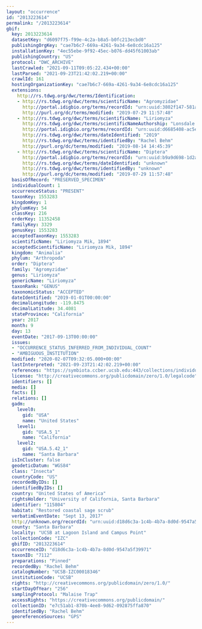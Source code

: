 ```yaml
---
layout: "occurrence"
id: "2013223614"
permalink: "/2013223614"
gbif:
  key: 2013223614
  datasetKey: "d6097f75-f99e-4c2a-b8a5-b0fc213ecbd0"
  publishingOrgKey: "cae7b6c7-669a-4261-9a34-6e8cdc16a125"
  installationKey: "4ec55ebe-9f92-45ec-b076-dd45f61003ab"
  publishingCountry: "US"
  protocol: "DWC_ARCHIVE"
  lastCrawled: "2021-09-11T09:05:22.434+00:00"
  lastParsed: "2021-09-23T21:42:02.219+00:00"
  crawlId: 161
  hostingOrganizationKey: "cae7b6c7-669a-4261-9a34-6e8cdc16a125"
  extensions:
    http://rs.tdwg.org/dwc/terms/Identification:
    - http://rs.tdwg.org/dwc/terms/scientificName: "Agromyzidae"
      http://portal.idigbio.org/terms/recordId: "urn:uuid:3802f147-581a-4433-a441-eff2a47fba5c"
      http://purl.org/dc/terms/modified: "2019-07-29 11:57:48"
    - http://rs.tdwg.org/dwc/terms/scientificName: "Liriomyza"
      http://rs.tdwg.org/dwc/terms/scientificNameAuthorship: "Lonsdale (2017)"
      http://portal.idigbio.org/terms/recordId: "urn:uuid:d6685408-ac5e-4cf7-88df-89f8f195cd0e"
      http://rs.tdwg.org/dwc/terms/dateIdentified: "2019"
      http://rs.tdwg.org/dwc/terms/identifiedBy: "Rachel Behm"
      http://purl.org/dc/terms/modified: "2019-08-14 14:45:39"
    - http://rs.tdwg.org/dwc/terms/scientificName: "Diptera"
      http://portal.idigbio.org/terms/recordId: "urn:uuid:b9a9d698-1d2a-41ee-8bce-c211daddfe4a"
      http://rs.tdwg.org/dwc/terms/dateIdentified: "unknown"
      http://rs.tdwg.org/dwc/terms/identifiedBy: "unknown"
      http://purl.org/dc/terms/modified: "2019-07-29 11:57:48"
  basisOfRecord: "PRESERVED_SPECIMEN"
  individualCount: 1
  occurrenceStatus: "PRESENT"
  taxonKey: 1553283
  kingdomKey: 1
  phylumKey: 54
  classKey: 216
  orderKey: 11352458
  familyKey: 3329
  genusKey: 1553283
  acceptedTaxonKey: 1553283
  scientificName: "Liriomyza Mik, 1894"
  acceptedScientificName: "Liriomyza Mik, 1894"
  kingdom: "Animalia"
  phylum: "Arthropoda"
  order: "Diptera"
  family: "Agromyzidae"
  genus: "Liriomyza"
  genericName: "Liriomyza"
  taxonRank: "GENUS"
  taxonomicStatus: "ACCEPTED"
  dateIdentified: "2019-01-01T00:00:00"
  decimalLongitude: -119.8475
  decimalLatitude: 34.4081
  stateProvince: "California"
  year: 2017
  month: 9
  day: 13
  eventDate: "2017-09-13T00:00:00"
  issues:
  - "OCCURRENCE_STATUS_INFERRED_FROM_INDIVIDUAL_COUNT"
  - "AMBIGUOUS_INSTITUTION"
  modified: "2020-02-07T09:32:05.000+00:00"
  lastInterpreted: "2021-09-23T21:42:02.219+00:00"
  references: "https://symbiota.ccber.ucsb.edu:443/collections/individual/index.php?occid=115804"
  license: "http://creativecommons.org/publicdomain/zero/1.0/legalcode"
  identifiers: []
  media: []
  facts: []
  relations: []
  gadm:
    level0:
      gid: "USA"
      name: "United States"
    level1:
      gid: "USA.5_1"
      name: "California"
    level2:
      gid: "USA.5.42_1"
      name: "Santa Barbara"
  isInCluster: false
  geodeticDatum: "WGS84"
  class: "Insecta"
  countryCode: "US"
  recordedByIDs: []
  identifiedByIDs: []
  country: "United States of America"
  rightsHolder: "University of California, Santa Barbara"
  identifier: "115804"
  habitat: "Restored coastal sage scrub"
  verbatimEventDate: "Sept 13, 2017"
  http://unknown.org/recordId: "urn:uuid:d18d6c3a-1c4b-4b7a-8d0d-9547a5f39971"
  county: "Santa Barbara"
  locality: "UCSB at Lagoon Island and Campus Point"
  collectionCode: "IZC"
  gbifID: "2013223614"
  occurrenceID: "d18d6c3a-1c4b-4b7a-8d0d-9547a5f39971"
  taxonID: "7112"
  preparations: "Pinned"
  recordedBy: "Rachel Behm"
  catalogNumber: "UCSB-IZC00018346"
  institutionCode: "UCSB"
  rights: "http://creativecommons.org/publicdomain/zero/1.0/"
  startDayOfYear: "256"
  samplingProtocol: "Malaise Trap"
  accessRights: "https://creativecommons.org/publicdomain/"
  collectionID: "e7c51ab1-870b-4ee8-9d62-092875ffa870"
  identifiedBy: "Rachel Behm"
  georeferenceSources: "GPS"
---
```

